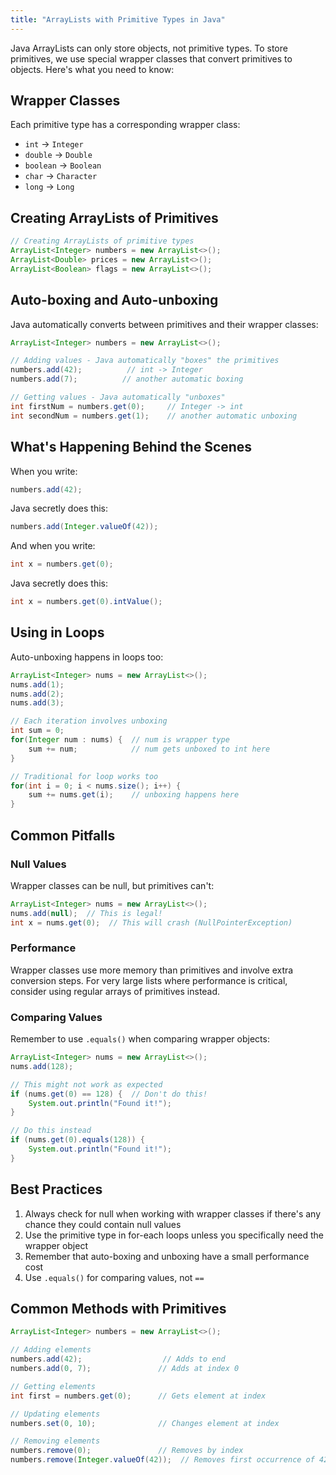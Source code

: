 ```yaml
---
title: "ArrayLists with Primitive Types in Java"
---
```



Java ArrayLists can only store objects, not primitive types. To store primitives, we use special wrapper classes that convert primitives to objects. Here's what you need to know:

## Wrapper Classes

Each primitive type has a corresponding wrapper class:
- `int` → `Integer`
- `double` → `Double`
- `boolean` → `Boolean`
- `char` → `Character`
- `long` → `Long`

## Creating ArrayLists of Primitives

```java
// Creating ArrayLists of primitive types
ArrayList<Integer> numbers = new ArrayList<>();
ArrayList<Double> prices = new ArrayList<>();
ArrayList<Boolean> flags = new ArrayList<>();
```

## Auto-boxing and Auto-unboxing

Java automatically converts between primitives and their wrapper classes:

```java
ArrayList<Integer> numbers = new ArrayList<>();

// Adding values - Java automatically "boxes" the primitives
numbers.add(42);          // int -> Integer
numbers.add(7);          // another automatic boxing

// Getting values - Java automatically "unboxes"
int firstNum = numbers.get(0);     // Integer -> int
int secondNum = numbers.get(1);    // another automatic unboxing
```

## What's Happening Behind the Scenes

When you write:
```java
numbers.add(42);
```

Java secretly does this:
```java
numbers.add(Integer.valueOf(42));
```

And when you write:
```java
int x = numbers.get(0);
```

Java secretly does this:
```java
int x = numbers.get(0).intValue();
```

## Using in Loops

Auto-unboxing happens in loops too:

```java
ArrayList<Integer> nums = new ArrayList<>();
nums.add(1);
nums.add(2);
nums.add(3);

// Each iteration involves unboxing
int sum = 0;
for(Integer num : nums) {  // num is wrapper type
    sum += num;            // num gets unboxed to int here
}

// Traditional for loop works too
for(int i = 0; i < nums.size(); i++) {
    sum += nums.get(i);    // unboxing happens here
}
```

## Common Pitfalls

### Null Values
Wrapper classes can be null, but primitives can't:

```java
ArrayList<Integer> nums = new ArrayList<>();
nums.add(null);  // This is legal!
int x = nums.get(0);  // This will crash (NullPointerException)
```

### Performance
Wrapper classes use more memory than primitives and involve extra conversion steps. For very large lists where performance is critical, consider using regular arrays of primitives instead.

### Comparing Values
Remember to use `.equals()` when comparing wrapper objects:

```java
ArrayList<Integer> nums = new ArrayList<>();
nums.add(128);

// This might not work as expected
if (nums.get(0) == 128) {  // Don't do this!
    System.out.println("Found it!");
}

// Do this instead
if (nums.get(0).equals(128)) {
    System.out.println("Found it!");
}
```

## Best Practices

1. Always check for null when working with wrapper classes if there's any chance they could contain null values
2. Use the primitive type in for-each loops unless you specifically need the wrapper object
3. Remember that auto-boxing and unboxing have a small performance cost
4. Use `.equals()` for comparing values, not `==`

## Common Methods with Primitives

```java
ArrayList<Integer> numbers = new ArrayList<>();

// Adding elements
numbers.add(42);                  // Adds to end
numbers.add(0, 7);               // Adds at index 0

// Getting elements
int first = numbers.get(0);      // Gets element at index

// Updating elements
numbers.set(0, 10);              // Changes element at index

// Removing elements
numbers.remove(0);               // Removes by index
numbers.remove(Integer.valueOf(42));  // Removes first occurrence of 42
```
